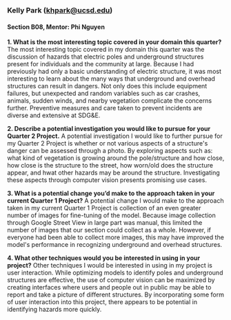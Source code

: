 ### Kelly Park (khpark@ucsd.edu)
#### Section B08, Mentor: Phi Nguyen

**1. What is the most interesting topic covered in your domain this quarter?**
The most interesting topic covered in my domain this quarter was the discussion of hazards that electric poles and underground structures present for individuals and the community at large. Because I had previously had only a basic understanding of electric structure, it was most interesting to learn about the many ways that underground and overhead structures can result in dangers. Not only does this include equipment failures, but unexpected and random variables such as car crashes, animals, sudden winds, and nearby vegetation complicate the concerns further. Preventive measures and care taken to prevent incidents are diverse and extensive at SDG&E.

**2. Describe a potential investigation you would like to pursue for your Quarter 2 Project.**
A potential investigation I would like to further pursue for my Quarter 2 Project is whether or not various aspects of a structure's danger can be assessed through a photo. By exploring aspects such as: what kind of vegetation is growing around the pole/structure and how close, how close is the structure to the street, how worn/old does the structure appear, and hwat other hazards may be around the structure. Investigating these aspects through computer vision presents promising use cases.

**3. What is a potential change you’d make to the approach taken in your current Quarter 1 Project?**
A potential change I would make to the approach taken in my current Quarter 1 Project is collection of an even greater number of images for fine-tuning of the model. Because image collection through Google Street View in large part was manual, this limited the number of images that our section could collect as a whole. However, if everyone had been able to collect more images, this may have improved the model's performance in recognizing underground and overhead structures.

**4. What other techniques would you be interested in using in your project?**
Other techniques I would be interested in using in my project is user interaction. While optimizing models to identify poles and underground structures are effective, the use of computer vision can be maximized by creating interfaces where users and people out in public may be able to report and take a picture of different structures. By incorporating some form of user interaction into this project, there appears to be potential in identifying hazards more quickly.

